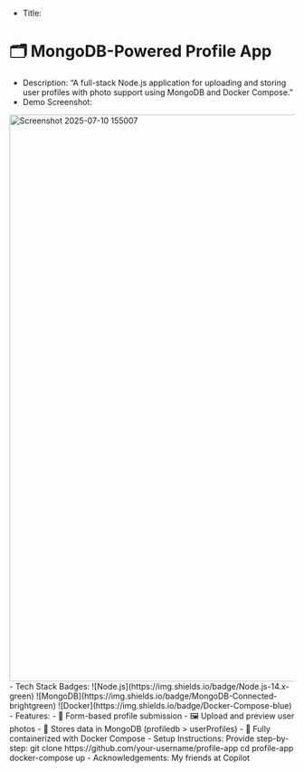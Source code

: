 - Title:
# 🗂️ MongoDB-Powered Profile App
- Description:
“A full-stack Node.js application for uploading and storing user profiles with photo support using MongoDB and Docker Compose.”
- Demo Screenshot:
<img width="1888" height="1001" alt="Screenshot 2025-07-10 155007" src="https://github.com/user-attachments/assets/e25cb340-c519-4761-9671-5e184ba6ffab" />
- Tech Stack Badges:
![Node.js](https://img.shields.io/badge/Node.js-14.x-green)
![MongoDB](https://img.shields.io/badge/MongoDB-Connected-brightgreen)
![Docker](https://img.shields.io/badge/Docker-Compose-blue)
- Features:
- 👤 Form-based profile submission
- 🖼️ Upload and preview user photos
- 💾 Stores data in MongoDB (profiledb > userProfiles)
- 🐳 Fully containerized with Docker Compose
- Setup Instructions: Provide step-by-step:
git clone https://github.com/your-username/profile-app
cd profile-app
docker-compose up
- Acknowledgements:
  My friends at Copilot
